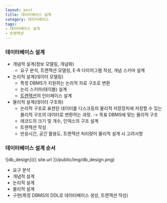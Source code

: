 ```yaml
---
layout: post
title: 데이터베이스 설계
category: 데이터베이스
tags:
- 데이터베이스 설계
- 트랜잭션
---
```


### 데이터베이스 설계

* 개념적 설계(정보 모델링, 개념화)
  * 요구 분석, 트랜잭션 모델링, E-R 다이어그램 작성, 개념 스키마 설계
* 논리적 설계(데이터 모델링)
  * 특정 DBMS가 지원하는 논리적 자료 구조로 변환
  * 논리 스키마(테이블) 설계
  * [트랜잭션](https://ko.wikipedia.org/wiki/%EB%8D%B0%EC%9D%B4%ED%84%B0%EB%B2%A0%EC%9D%B4%EC%8A%A4_%ED%8A%B8%EB%9E%9C%EC%9E%AD%EC%85%98)의 인터페이스 설계
* 물리적 설계(데이터 구조화)
  * 논리적 구조로 표현된 데이터를 디스크등의 물리적 저장장치에 저장할 수 있는 물리적 구조의 데이터로 변환하는 과정. -> 목표 DBMS에 맞는 물리적 구조
  * 레코드의 크기 및 개수, 인덱스의 구조 설계
  * 트랜잭션 작성
  * 반응시간, 공간 활용도, 트랜잭션 처리량이 물리적 설계 시 고려사항

### 데이터베이스 설계 순서
![db_design]({{ site.url }}/public/img/db_design.png)

* 요구 분석
* 개념적 설계
* 논리적 설계
* 물리적 설계
* 구현(특정 DBMS의 DDL로 데이터베이스 생성, 트랜잭션 작성)
